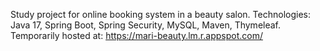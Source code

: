 Study project for online booking system in a beauty salon.
Technologies: Java 17, Spring Boot, Spring Security, MySQL, Maven, Thymeleaf.
Temporarily hosted at: https://mari-beauty.lm.r.appspot.com/
